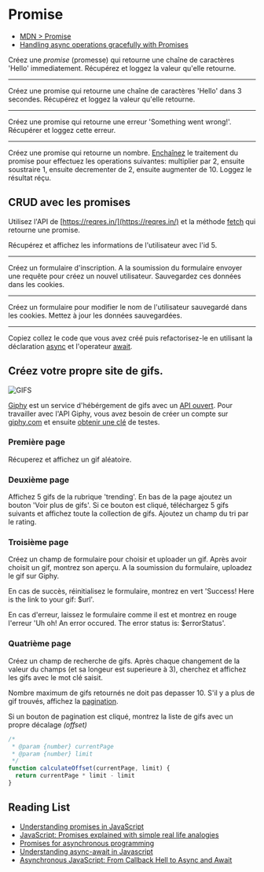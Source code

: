 # Promise

+ [MDN > Promise](https://developer.mozilla.org/en-US/docs/Web/JavaScript/Reference/Global_Objects/promise)
+ [Handling async operations gracefully with Promises](https://developer.mozilla.org/en-US/docs/Learn/JavaScript/Asynchronous/Promises)

Créez une *promise* (promesse) qui retourne une chaîne de caractères 'Hello' immediatement. Récupérez et loggez la valeur qu'elle retourne.

---

Créez une promise qui retourne une chaîne de caractères 'Hello' dans 3 secondes. Récupérez et loggez la valeur qu'elle retourne.

---

Créez une promise qui retourne une erreur 'Something went wrong!'. Récupérer et loggez cette erreur.

---

Créez une promise qui retourne un nombre. [Enchaînez](https://developer.mozilla.org/en-US/docs/Web/JavaScript/Reference/Global_Objects/Promise/then#Chaining) le traitement du promise pour effectuez les operations suivantes:
multiplier par 2, ensuite soustraire 1, ensuite decrementer de 2, ensuite augmenter de 10. Loggez le résultat réçu.


## CRUD avec les promises

Utilisez l'API de [https://reqres.in/](https://reqres.in/) et la méthode [fetch](https://developer.mozilla.org/en-US/docs/Web/API/Fetch_API) qui retourne une promise.


Récupérez et affichez les informations de l'utilisateur avec l'id 5.

---

Créez un formulaire d'inscription. A la soumission du formulaire envoyer une requête pour créez un nouvel utilisateur. Sauvegardez ces données dans les cookies.

---

Créez un formulaire pour modifier le nom de l'utilisateur sauvegardé dans les cookies. Mettez à jour les données sauvegardées.

---

Copiez collez le code que vous avez créé puis refactorisez-le en utilisant la déclaration [async](https://developer.mozilla.org/en-US/docs/Web/JavaScript/Reference/Statements/async_function) et l'operateur [await](https://developer.mozilla.org/en-US/docs/Web/JavaScript/Reference/Operators/await).


## Créez votre propre site de gifs.

![GIFS](http://www.commitstrip.com/wp-content/uploads/2016/02/Strip-Le-Gif-a-la-belle-vie-650-final.jpg)

[Giphy](https://giphy.com) est un service d'hébérgement de gifs avec un [API ouvert](https://developers.giphy.com/docs/).
Pour travailler avec l'API Giphy, vous avez besoin de créer un compte sur [giphy.com](https://giphy.com) et ensuite [obtenir une clé](https://developers.giphy.com/dashboard/?create=true) de testes.

### Première page

Récuperez et affichez un gif aléatoire.


### Deuxième page

Affichez 5 gifs de la rubrique 'trending'. 
En bas de la page ajoutez un bouton 'Voir plus de gifs'. Si ce bouton est cliqué, téléchargez 5 gifs suivants et affichez toute la collection de gifs.
Ajoutez un champ du tri par le rating.


### Troisième page

Créez un champ de formulaire pour choisir et uploader un gif. Après avoir choisit un gif, montrez son aperçu. A la soumission du formulaire, uploadez le gif sur Giphy. 

En cas de succès, réinitialisez le formulaire, montrez en vert 'Success! Here is the link to your gif: $url'. 

En cas d'erreur, laissez le formulaire comme il est et montrez en rouge l'erreur 'Uh oh! An error occured. The error status is: $errorStatus'.

### Quatrième page

Créez un champ de recherche de gifs. Après chaque changement de la valeur du champs (et sa longeur est superieure à 3), cherchez et affichez les gifs avec le mot clé saisit. 

Nombre maximum de gifs retournés ne doit pas depasser 10. S'il y a plus de gif trouvés, affichez la [pagination](https://getbootstrap.com/docs/4.1/components/pagination/).

Si un bouton de pagination est cliqué, montrez la liste de gifs avec un propre décalage *(offset)*

```js
/*
 * @param {number} currentPage
 * @param {number} limit
 */
function calculateOffset(currentPage, limit) {
  return currentPage * limit - limit
}
```

## Reading List

+ [Understanding promises in JavaScript](https://hackernoon.com/understanding-promises-in-javascript-13d99df067c1)
+ [JavaScript: Promises explained with simple real life analogies](https://codeburst.io/javascript-promises-explained-with-simple-real-life-analogies-dd6908092138)
+ [Promises for asynchronous programming](http://exploringjs.com/es6/ch_promises.html)
+ [Understanding async-await in Javascript](https://hackernoon.com/understanding-async-await-in-javascript-1d81bb079b2c)
+ [Asynchronous JavaScript: From Callback Hell to Async and Await](https://www.toptal.com/javascript/asynchronous-javascript-async-await-tutorial)